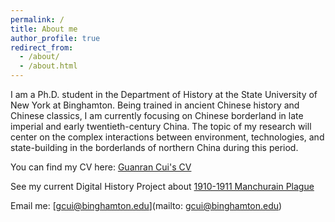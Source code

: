 ```yaml
---
permalink: /
title: About me
author_profile: true
redirect_from: 
  - /about/
  - /about.html
---
```


I am a Ph.D. student in the Department of History at the State University of New York at Binghamton. Being trained in ancient Chinese history and Chinese classics, I am currently focusing on Chinese borderland in late imperial and early twentieth-century China. The topic of my research will center on the complex interactions between environment, technologies, and state-building in the borderlands of northern China during this period.

You can find my CV here: [Guanran Cui's CV](../assets/Cui-CV_NEW.pdf)

See my current Digital History Project about [1910-1911 Manchurain Plague](https://rpubs.com/guanran/manchurian_plague_1911_rnotebook)

Email me: [gcui@binghamton.edu](mailto: gcui@binghamton.edu)
